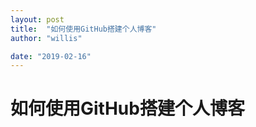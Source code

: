 ```yaml
---
layout: post
title:  "如何使用GitHub搭建个人博客"
author: "willis"

date: "2019-02-16"
---
```


# 如何使用GitHub搭建个人博客


